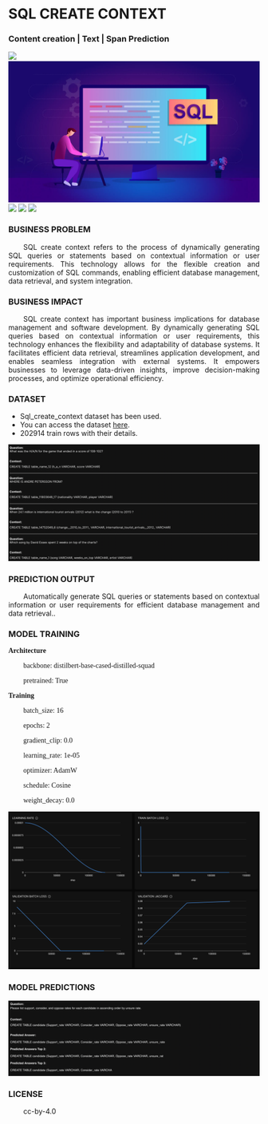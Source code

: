# SQL CREATE CONTEXT
### Content creation | Text | Span Prediction

![](https://github.com/h2oai/HT-Catalog/blob/1432be958ab3f41b67c57c241b946b4a3d4699e1/Assets/DL_Models/80_sql_create_context/cover.png)
![](https://github.com/h2oai/HT-Catalog/blob/1432be958ab3f41b67c57c241b946b4a3d4699e1/Assets/DL_Models/80_sql_create_context/cover.jpg)
![](https://github.com/h2oai/HT-Catalog/blob/1432be958ab3f41b67c57c241b946b4a3d4699e1/Assets/DL_Models/80_sql_create_context/cover.jpeg)
![](https://github.com/h2oai/HT-Catalog/blob/1432be958ab3f41b67c57c241b946b4a3d4699e1/Assets/DL_Models/80_sql_create_context/cover.webp)
![](https://github.com/h2oai/HT-Catalog/blob/1432be958ab3f41b67c57c241b946b4a3d4699e1/Assets/DL_Models/80_sql_create_context/cover)

### BUSINESS PROBLEM
<p style='text-align: justify; text-indent: 30px;'>SQL create context refers to the process of dynamically generating SQL queries or statements based on contextual information or user requirements. This technology allows for the flexible creation and customization of SQL commands, enabling efficient database management, data retrieval, and system integration.</p>

### BUSINESS IMPACT
<p style='text-align: justify; text-indent: 30px;'>SQL create context has important business implications for database management and software development. By dynamically generating SQL queries based on contextual information or user requirements, this technology enhances the flexibility and adaptability of database systems. It facilitates efficient data retrieval, streamlines application development, and enables seamless integration with external systems. It empowers businesses to leverage data-driven insights, improve decision-making processes, and optimize operational efficiency.</p>

### DATASET
- Sql_create_context dataset has been used.
- You can access the dataset [here](s3://apac-cds/ht_datasets/text_span_prediction/sql-create-context.csv).
- 202914 train rows with their details.

![train data](https://github.com/h2oai/HT-Catalog/blob/1432be958ab3f41b67c57c241b946b4a3d4699e1/Assets/DL_Models/80_sql_create_context/train%20data.png)

### PREDICTION OUTPUT
<p style='text-align: justify; text-indent: 30px;'>Automatically generate SQL queries or statements based on contextual information or user requirements for efficient database management and data retrieval..</p>

### MODEL TRAINING
<p style='font-family:JackInput Regular;'><b>Architecture</b></p>
<p style='text-align: justify; text-indent: 30px;font-family:JackInput Regular;'>backbone: distilbert-base-cased-distilled-squad</p>
<p style='text-align: justify; text-indent: 30px;font-family:JackInput Regular;'>pretrained: True</p>

<p style='font-family:JackInput Regular;'><b>Training</b></p>
<p style='text-align: justify; text-indent: 30px;font-family:JackInput Regular;'>batch_size: 16</p>
<p style='text-align: justify; text-indent: 30px;font-family:JackInput Regular;'>epochs: 2</p>
<p style='text-align: justify; text-indent: 30px;font-family:JackInput Regular;'>gradient_clip: 0.0</p>
<p style='text-align: justify; text-indent: 30px;font-family:JackInput Regular;'>learning_rate: 1e-05</p>
<p style='text-align: justify; text-indent: 30px;font-family:JackInput Regular;'>optimizer: AdamW</p>
<p style='text-align: justify; text-indent: 30px;font-family:JackInput Regular;'>schedule: Cosine</p>
<p style='text-align: justify; text-indent: 30px;font-family:JackInput Regular;'>weight_decay: 0.0</p>

![chart](https://github.com/h2oai/HT-Catalog/blob/1432be958ab3f41b67c57c241b946b4a3d4699e1/Assets/DL_Models/80_sql_create_context/chart.png)

### MODEL PREDICTIONS

![Validation Predictions](https://github.com/h2oai/HT-Catalog/blob/1432be958ab3f41b67c57c241b946b4a3d4699e1/Assets/DL_Models/80_sql_create_context/Validation%20Predictions.png)

### LICENSE
<p style='text-align: justify; text-indent: 30px;'>cc-by-4.0</p>
    